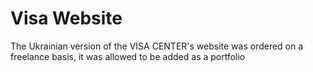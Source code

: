 # Visa Website

The Ukrainian version of the VISA CENTER's website was ordered on a freelance basis, it was allowed to be added as a portfolio
